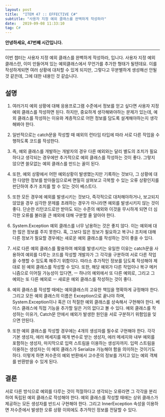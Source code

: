 ```yaml
---
layout: post
title:  "ITEM 47 :: EFFECTIVE C#"
subtitle: "사용자 지정 예외 클래스를 완벽하게 작성하라"
date:   2019-09-08 11:33:10
tag: C#
---
```


**안녕하세요, 47번째 시간입니다.**

___

이번 챕터는 사용자 지정 예외 클래스를 완벽하게 작성하라, 입니다.
사용자 지정 예외 클래스란, 이미 만들어져 있는 예외클래스에서 무언가를 추가한 형태가 될텐데요. 이를 작성하게되면 여러 상황에 대처할 수 있게 되지만, 그렇다고 무분별하게 생성해선 안될 것 같은데, 그에 대한 내용인 것 같습니다.

## 설명

1. 여러가지 예외 상황에 대해 응용프로그램 수준에서 정보를 얻고 싶다면 사용자 지정 예외 클래스를 작성하면 된다. 하지만, 중요하게 생각해봐야하는 문제가 있는데, 예외 클래스를 작성하는 이유와 계층적으로 어떤 정보를 담도록 설계해야하는지 생각해봐야 한다.

2. 일반적으로는 catch문을 작성할 때 예외의 런타임 타입에 따라 서로 다른 작업을 수행하도록 코드를 작성한다.

3. 즉, 예외 클래스를 개발하는 개발자의 경우 다른 예외와는 달리 별도의 조치가 필요하다고 생각되는 경우에만 추가적으로 예외 클래스를 작성하는 것이 좋다. 그렇지 않으면 쓸모없는 예외 클래스를 만드는 꼴이 된다.

4. 또한, 예외 상황에서 어떤 예외상황이 발생했는지만 기록하는 것보다, 그 상황에 대한 다양한 정보를 받아들임으로써 면밀히 살펴보고 극복할 수 있는 오류 상황인지를 판단하여 추가 조치를 할 수 있는 것이 베스트다.


5. 또한 모든 경우에 예외를 발생시키는 것보다, 즉각적으로 대처해야하거나, 보고되지 않았을 경우 심각한 문제를 초래하는 경우가 아니라면 예외를 발생시키지 않는 것이 좋다. 단순한 리턴코드로만 받아도 되는 수준의 예외와 이것을 무시하게 되면 더 심각한 오류를 불러올 큰 예외에 대해 구분할 줄 알아야 한다.

6. System.Exception 예외 클래스를 너무 남용하는 것은 좋지 않다. 이는 예외에 대한 많은 정보를 주지 못한다. 혹, 그보다 많은 정보가 필요하고 복구나 조치에 대해 다른 정보가 필요할 경우에는 새로운 예외 클래스를 작성하는 것이 좋을 수 있다.

7. 서로 다른 예외 클래스를 활용하여 예외를 발생시키는 유일한 이유는 catch문을 사용하여 예외를 다루는 코드를 작성할 개발자가 그 각각을 구분하여 서로 다른 작업을 수행할 수 있도록 해주기 위함이다. 따라소 추가적인 정보를 담도록 작성해야 제대로 된 예외 클래스를 작성할 수 있다. 또한, 해당 예외가 다른 작업이나 복구 메커니즘으로 이어질 가능성이 있다면,  ㅡ 하나의 예외에서 또 다른 예외로, 그리고 그 예외는 또 다른 예외로 ㅡ 새로운 예외 클래스를 작성하는 것이 좋다.


8. 예외 클래스를 작성할 때에는 예외클래스의 고유한 책임을 명확하게 규정해야 한다. 그리고 모든 예외 클래스의 이름은 Exception으로 끝나야 하며, System.Exception이나 혹은 더 적절한 예외 클래스를 상속해서 구현해야 한다. 베이스 클래스에 직접 기능을 추가할 일은 거의 없다고 볼 수 있다. 예외 클래스를 작성하는 이유가, Catch문 안에서 예외가 발생한 원인을 서로 구분하기 위함임을 잊으면 안된다.


9. 또한 예외 클래스를 작성할 경우에는 4개의 생성자를 필수로 구현해야 한다. 각각 기본 생성자, 에러 메세지를 매개 변수로 받는 생성자, 에러 메세지와 내부 예외를 포함하는 생성자, 마지막으로 입력 스트림을 이용하는 생성자까지. 입력 스트림을 이용하는 생성자는 이 예외 클래스가 Serialize 가능해야 함을 의미하는 것이기도 하다. 이렇게 하면 저수준의 예외 반환에서 고수준의 정보를 가지고 있는 예외 객체를 반환받을 수 있게 된다.

## 결론
	
서로 다른 방식으로 예외를 다루는 것이 적절하다고 생각되는 오류라면 그 각각을 분리하여 독립된 예외 클래스로 작성해야 한다. 예외 클래스를 작성할 때에는 상위 클래스가 제공하는 모든 생성자를 반드시 구현해야 한다. 그리고 InnerException 속성을 이용하면 저수준에서 발생한 오류 상황 이외에도 추가적인 정보를 전달할 수 있다.


